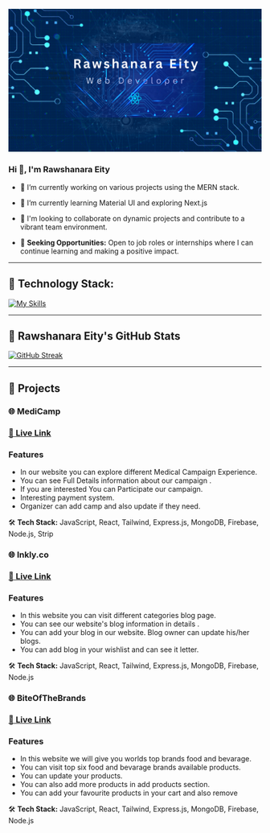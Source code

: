 ![Banner Image](images/Banner.png)

### Hi 👋, I'm Rawshanara Eity


- 🔭 I’m currently working on various projects using the MERN stack. 
- 🌱 I’m currently learning Material UI and exploring Next.js

- 👯 I'm looking to collaborate on dynamic projects and contribute to a vibrant team environment.

- 🤔 **Seeking Opportunities:** Open to job roles or internships where I can continue learning and making a positive impact.

<hr>

## 🚀 Technology Stack:

[![My Skills](https://skillicons.dev/icons?i=html,css,tailwind,js,react,bootstrap,express,firebase,mongodb,nodejs)](https://skillicons.dev)

<hr>

## 🚀 Rawshanara Eity's GitHub Stats

[![GitHub Streak](https://github-readme-streak-stats.herokuapp.com?user=RawshanaraEity&theme=ocean-gradient)](https://git.io/streak-stats)

<hr>

 ## 🚀 Projects

 ### 🌐 MediCamp

 ### [🔗 Live Link](https://medicamp-management-client.web.app)

### Features
* In our website you can explore different Medical Campaign Experience.
* You can see Full Details information about our campaign .
* If you are interested You can Participate our campaign.
* Interesting payment system.
* Organizer can add camp and also update if they need.

🛠️ **Tech Stack:**
JavaScript, React, Tailwind, Express.js, MongoDB, Firebase, Node.js, Strip


 ### 🌐 Inkly.co

 ### [ 🔗 Live Link](https://blog-client-a11.web.app)

### Features

* In this website you can visit different categories blog page.
* You can see our website's blog information in details .
* You can add your blog in our website.
Blog owner can update his/her blogs.
* You can add blog in your wishlist and can see it letter.

🛠️ **Tech Stack:**
JavaScript, React, Tailwind, Express.js, MongoDB, Firebase, Node.js


 ### 🌐 BiteOfTheBrands

 ### [🔗 Live Link](https://my-brand-client.web.app)

### Features
* In this website we will give you worlds top brands food and bevarage.
* You can visit top six food and bevarage brands available products.
* You can update your products.
* You can also add more products in add products section.
* You can add your favourite products in your cart and also remove

🛠️ **Tech Stack:**
JavaScript, React, Tailwind, Express.js, MongoDB, Firebase, Node.js

